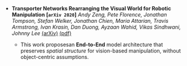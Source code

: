 - **Transporter Networks Rearranging the Visual World for Robotic
  Manipulation**
 **[`arXiv 2020`]** *Andy Zeng, Pete Florence, Jonathan Tompson, Stefan Welker, Jonathan Chien, Maria Attarian, Travis Armstrong, Ivan Krasin, Dan Duong, Ayzaan Wahid, Vikas Sindhwani, Johnny Lee* [(arXiv)](http://arxiv.org/abs/2010.14406) [(pdf)](./../Transporter%20Networks%20Rearranging%20the%20Visual%20World%20for%20Robotic.pdf) 
    
    - This work proposesan **End-to-End** model architecture that preserves *spatial structure* for vision-based manipulation, without object-centric assumptions. 
